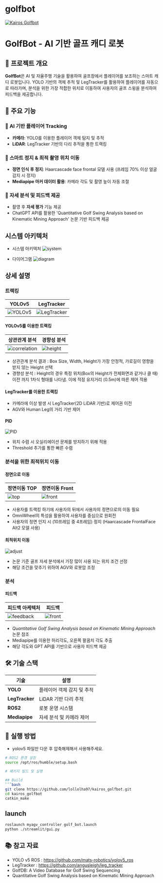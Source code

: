 # golfbot
[![Kairos Golfbot](http://img.youtube.com/vi/Ou8qCmr9eWY/0.jpg)](https://www.youtube.com/watch?v=Ou8qCmr9eWY&list=PLX4MtaacavIiuLv5J_uSyMYdoqZit-67E&index=2)
# GolfBot - AI 기반 골프 캐디 로봇

## 📌 프로젝트 개요
**GolfBot**은 AI 및 자율주행 기술을 활용하여 골프장에서 플레이어를 보조하는 스마트 캐디 로봇입니다. YOLO 기반의 객체 추적 및 LegTracker를 활용하여 플레이어를 자동으로 따라가며, 분석을 위한 가장 적합한 위치로 이동하여 사용자의 골프 스윙을 분석하여 피드백을 제공합니다.

## 🚀 주요 기능
### 🔹 **AI 기반 플레이어 Tracking**
- **카메라**: YOLO를 이용한 플레이어 객체 탐지 및 추적
- **LiDAR**: LegTracker 기반의 다리 추적을 통한 트랙킹

### 🔹 **스마트 정지 & 최적 촬영 위치 이동**
- **정면 인식 후 정지**: Haarcascade face frontal 모델 사용 (프레임 70% 이상 얼굴 감지 시 정지)
- **Mediapipe 마커 데이터 활용**: 카메라 각도 및 촬영 높이 자동 조절

### 🔹 **자세 분석 및 피드백 제공**
- 촬영 후 **자세 평가** 기능 제공
- ChatGPT API를 활용한 'Quantitative Golf Swing Analysis based on Kinematic Mining Approach' 논문 기반 피드백 제공 

## 시스템 아키텍처
- 시스템 아키텍처
![system](./git_images/system_arc.png)

- 다이어그램
![diagram](./git_images/diagram.png)

## 상세 설명
### 트랙킹
| YOLOv5 | LegTracker |
|--------|------------|
| ![YOLOv5](./git_images/yolo.png) | ![LegTracker](./git_images/leg_tracker.png) |


#### YOLOv5를 이용한 트랙킹

| 상관관계 분석 | 경향성 분석 |
|--------------|------------|
| ![correlation](./git_images/yolo_analysis.png) | ![height](./git_images/yolo_and_box.png) |


- 상관관계 분석 결과 : Box Size, Width, Height가 가장 안정적, 가로길이 영향을 받지 않는 Height 선택
- 경향성 분석 : Height의 경우 특정 위치(Box의 Height가 전체화면과 같거나 클 때) 이전 까지 1차식 형태를 나타냄. 이에 적정 유지거리 (0.5m)에 따른 제어 적용

#### LegTracker를 이용한 트랙킹
- 카메라에 이상 발생 시 LegTracker(2D LiDAR 기반)로 제어권 이전
- AGV와 Human Leg의 거리 기반 제어

#### PID
![PID](./git_images/pid.png)
- 위치 수렴 시 오실리에이션 문제를 방지하기 위해 적용
- Threshold 추가를 통한 빠른 수렴

### 분석을 위한 최적위치 이동
#### 정면으로 이동
| 정면이동 TOP | 정면이동 Front |
|--------------|------------|
| ![top](./git_images/gazebo.png) | ![front](./git_images/frontal_face.png) |
- 사용자를 트랙킹 하기에 사용자의 뒤에서 사용자의 정면으로의 이동 필요
- OmniWheel의 특성을 활용하여 사용자를 중심으로 원회전
- 사용자의 정면 인지 시 (10프레임 중 4프레임) 정지 (Haarcascade FrontalFace Alt2 모델 사용)

#### 최적위치 이동
![adjust](./git_images/adjust.png) 
- 논문 기준 골프 자세 분석에서 가장 많이 사용 되는 위치 조건 선정
- 해당 조건을 맞추기 위하여 AGV와 로봇암 조정 

### 분석
#### 피드백
| 피드백 아케텍처 | 피드백 |
|--------------|------------|
| ![feedback](./git_images/feedback.png) | ![front](./git_images/text.png) |
- _Quantitative Golf Swing Analysis based on Kinematic Mining Approach_ 논문 참조
- Mediapipe를 이용한 허리각도, 오른쪽 팔꿈치 각도 추출
- 해당 각도와 GPT API를 기반으로 사용자 피드백 제공 

## 🛠 기술 스택
| 기술 | 설명 |
|------|------|
| **YOLO** | 플레이어 객체 감지 및 추적 |
| **LegTracker** | LiDAR 기반 다리 추적 |
| **ROS2** | 로봇 운영 시스템 |
| **Mediapipe** | 자세 분석 및 카메라 제어 |

## 📌 실행 방법

- yolov5 파일만 다운 후 압축해제해서 사용해주세요.

```bash
# ROS2 환경 설정
source /opt/ros/humble/setup.bash

# 패키지 빌드 및 실행

## Build
```bash
git clone https://github.com/lollolha97/kairos_golfbot.git
cd kairos_golfbot
catkin_make
```

## launch
```bash
roslaunch myagv_controller golf_bot.launch
python ./streamlit/gui.py
```

## 📚 참고 자료
- YOLO v5 ROS : https://github.com/mats-robotics/yolov5_ros
- LegTracker : https://github.com/angusleigh/leg_tracker
- GolfDB: A Video Database for Golf Swing Sequencing
- Quantitative Golf Swing Analysis based on Kinematic Mining Approach 

